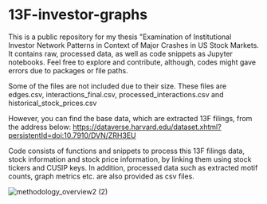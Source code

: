 # 13F-investor-graphs
This is a public repository for my thesis "Examination of Institutional Investor Network Patterns in Context of Major Crashes in US Stock Markets. It contains raw, processed data, as well as code snippets as Jupyter notebooks. Feel free to explore and contribute, although, codes might gave errors due to packages or file paths.

Some of the files are not included due to their size. These files are edges.csv, interactions_final.csv, processed_interactions.csv and historical_stock_prices.csv

However, you can find the base data, which are extracted 13F filings, from the address below:
https://dataverse.harvard.edu/dataset.xhtml?persistentId=doi:10.7910/DVN/ZRH3EU

Code consists of functions and snippets to process this 13F filings data, stock information and stock price information, by linking them using stock tickers and CUSIP keys. In addition, processed data such as extracted motif counts, graph metrics etc. are also provided as csv files.

![methodology_overview2 (2)](https://github.com/ErsinDemirel94/13F-investor-graphs/assets/44638346/d9e74cba-2127-4c4e-818d-b521020ec7fa)
